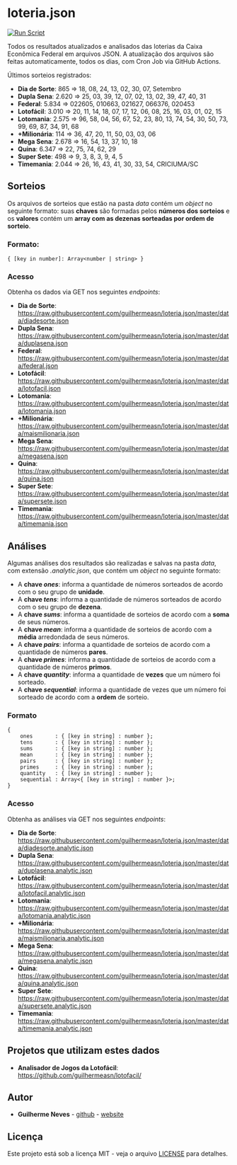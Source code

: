 # loteria.json

[![Run Script](https://github.com/guilhermeasn/loteria.json/actions/workflows/run.yml/badge.svg)](https://github.com/guilhermeasn/loteria.json/actions/workflows/run.yml)

Todos os resultados atualizados e analisados das loterias da Caixa Econômica Federal em arquivos JSON. A atualização dos arquivos são feitas automaticamente, todos os dias, com Cron Job via GitHub Actions.

Últimos sorteios registrados:

 - **Dia de Sorte**: <!--diadesorte-->865 => 18, 08, 24, 13, 02, 30, 07, Setembro
 - **Dupla Sena**: <!--duplasena-->2.620 => 25, 03, 39, 12, 07, 02, 13, 02, 39, 47, 40, 31
 - **Federal**: <!--federal-->5.834 => 022605, 010663, 021627, 066376, 020453
 - **Lotofácil**: <!--lotofacil-->3.010 => 20, 11, 14, 18, 07, 17, 12, 06, 08, 25, 16, 03, 01, 02, 15
 - **Lotomania**: <!--lotomania-->2.575 => 96, 58, 04, 56, 67, 52, 23, 80, 13, 74, 54, 30, 50, 73, 99, 69, 87, 34, 91, 68
 - **+Milionária**: <!--maismilionaria-->114 => 36, 47, 20, 11, 50, 03, 03, 06
 - **Mega Sena**: <!--megasena-->2.678 => 16, 54, 13, 37, 10, 18
 - **Quina**: <!--quina-->6.347 => 22, 75, 74, 62, 29
 - **Super Sete**: <!--supersete-->498 => 9, 3, 8, 3, 9, 4, 5
 - **Timemania**: <!--timemania-->2.044 => 26, 16, 43, 41, 30, 33, 54, CRICIUMA/SC
 <!-- - **Loteca**: 0 -->

## Sorteios

Os arquivos de sorteios que estão na pasta *data* contém um *object* no seguinte formato: suas **chaves** são formadas pelos **números dos sorteios** e os **valores** contém um **array com as dezenas sorteadas por ordem de sorteio**.

### Formato:

```
{ [key in number]: Array<number | string> }
```

### Acesso

Obtenha os dados via GET nos seguintes *endpoints*:

 - **Dia de Sorte**: https://raw.githubusercontent.com/guilhermeasn/loteria.json/master/data/diadesorte.json
 - **Dupla Sena**: https://raw.githubusercontent.com/guilhermeasn/loteria.json/master/data/duplasena.json
 - **Federal**: https://raw.githubusercontent.com/guilhermeasn/loteria.json/master/data/federal.json
 - **Lotofácil**: https://raw.githubusercontent.com/guilhermeasn/loteria.json/master/data/lotofacil.json
 - **Lotomania**: https://raw.githubusercontent.com/guilhermeasn/loteria.json/master/data/lotomania.json
 - **+Milionária**: https://raw.githubusercontent.com/guilhermeasn/loteria.json/master/data/maismilionaria.json
 - **Mega Sena**: https://raw.githubusercontent.com/guilhermeasn/loteria.json/master/data/megasena.json
 - **Quina**: https://raw.githubusercontent.com/guilhermeasn/loteria.json/master/data/quina.json
 - **Super Sete**: https://raw.githubusercontent.com/guilhermeasn/loteria.json/master/data/supersete.json
 - **Timemania**: https://raw.githubusercontent.com/guilhermeasn/loteria.json/master/data/timemania.json
 <!-- - **Loteca**: https://raw.githubusercontent.com/guilhermeasn/loteria.json/master/data/loteca.json -->
 
## Análises

Algumas análises dos resultados são realizadas e salvas na pasta *data*, com extensão *.analytic.json*, que contém um *object* no seguinte formato:
 - A **chave *ones***: informa a quantidade de números sorteados de acordo com o seu grupo de **unidade**.
 - A **chave *tens***: informa a quantidade de números sorteados de acordo com o seu grupo de **dezena**.
 - A **chave *sums***: informa a quantidade de sorteios de acordo com a **soma** de seus números.
 - A **chave *mean***: informa a quantidade de sorteios de acordo com a **média** arredondada de seus números.
 - A **chave *pairs***: informa a quantidade de sorteios de acordo com a quantidade de números **pares**.
 - A **chave *primes***: informa a quantidade de sorteios de acordo com a quantidade de números **primos**.
 - A **chave *quantity***: informa a quantidade de **vezes** que um número foi sorteado.
 - A **chave *sequential***: informa a quantidade de vezes que um número foi sorteado de acordo com a **ordem** de sorteio.

### Formato

```
{
    ones       : { [key in string] : number };
    tens       : { [key in string] : number };
    sums       : { [key in string] : number };
    mean       : { [key in string] : number };
    pairs      : { [key in string] : number };
    primes     : { [key in string] : number };
    quantity   : { [key in string] : number };
    sequential : Array<{ [key in string] : number }>;
}
```

### Acesso

Obtenha as análises via GET nos seguintes *endpoints*:

 - **Dia de Sorte**: https://raw.githubusercontent.com/guilhermeasn/loteria.json/master/data/diadesorte.analytic.json
 - **Dupla Sena**: https://raw.githubusercontent.com/guilhermeasn/loteria.json/master/data/duplasena.analytic.json
 - **Lotofácil**: https://raw.githubusercontent.com/guilhermeasn/loteria.json/master/data/lotofacil.analytic.json
 - **Lotomania**: https://raw.githubusercontent.com/guilhermeasn/loteria.json/master/data/lotomania.analytic.json
 - **+Milionária**: https://raw.githubusercontent.com/guilhermeasn/loteria.json/master/data/maismilionaria.analytic.json
 - **Mega Sena**: https://raw.githubusercontent.com/guilhermeasn/loteria.json/master/data/megasena.analytic.json
 - **Quina**: https://raw.githubusercontent.com/guilhermeasn/loteria.json/master/data/quina.analytic.json
 - **Super Sete**: https://raw.githubusercontent.com/guilhermeasn/loteria.json/master/data/supersete.analytic.json
 - **Timemania**: https://raw.githubusercontent.com/guilhermeasn/loteria.json/master/data/timemania.analytic.json

## Projetos que utilizam estes dados

 - **Analisador de Jogos da Lotofácil**: https://github.com/guilhermeasn/lotofacil/

## Autor

* **Guilherme Neves** - [github](https://github.com/guilhermeasn/) - [website](https://gn.dev.br/)

## Licença

Este projeto está sob a licença MIT - veja o arquivo [LICENSE](https://github.com/guilhermeasn/loteria.json/blob/master/LICENSE) para detalhes.
